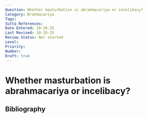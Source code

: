 ```yaml
---
Question: Whether masturbation is abrahmacariya or incelibacy?
Category: Brahmacariya
Tags: 
Sutta References: 
Date Entered: 10-19-25
Last Revised: 10-19-25
Review Status: Not started
Level: 
Priority: 
Number: 
Draft: true
---
```


# Whether masturbation is abrahmacariya or incelibacy?

## Bibliography

<!-- 

Notes:



-->